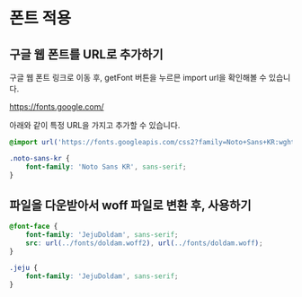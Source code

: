 # 폰트 적용

## 구글 웹 폰트를 URL로 추가하기

구글 웹 폰트 링크로 이동 후, getFont 버튼을 누르믄 import url을 확인해볼 수 있습니다.

https://fonts.google.com/

아래와 같이 특정 URL을 가지고 추가할 수 있습니다.

```css
@import url('https://fonts.googleapis.com/css2?family=Noto+Sans+KR:wght@100..900&display=swap');

.noto-sans-kr {
	font-family: 'Noto Sans KR', sans-serif;
}
```

## 파일을 다운받아서 woff 파일로 변환 후, 사용하기

```css
@font-face {
	font-family: 'JejuDoldam', sans-serif;
	src: url(../fonts/doldam.woff2), url(../fonts/doldam.woff);
}

.jeju {
	font-family: 'JejuDoldam', sans-serif;
}
```
